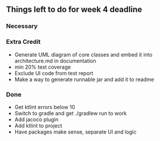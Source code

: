 ## Things left to do for week 4 deadline

### Necessary

### Extra Credit
* Generate UML diagram of core classes and embed it into architecture.md in documentation
* min 20% test coverage
* Exclude UI code from test report
* Make a way to generate runnable jar and add it to readme

### Done
* Get ktlint errors below 10
* Switch to gradle and get ./gradlew run to work
* Add jacoco plugin
* Add ktlint to project
* Have packages make sense, separate UI and logic
